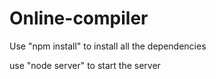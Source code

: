 # Online-compiler

Use "npm install" to install all the dependencies

use "node server" to start the server 
